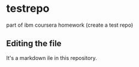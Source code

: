 # testrepo
part of ibm coursera homework (create a test repo)


## Editing the file
It's a markdown ile in this repository.
